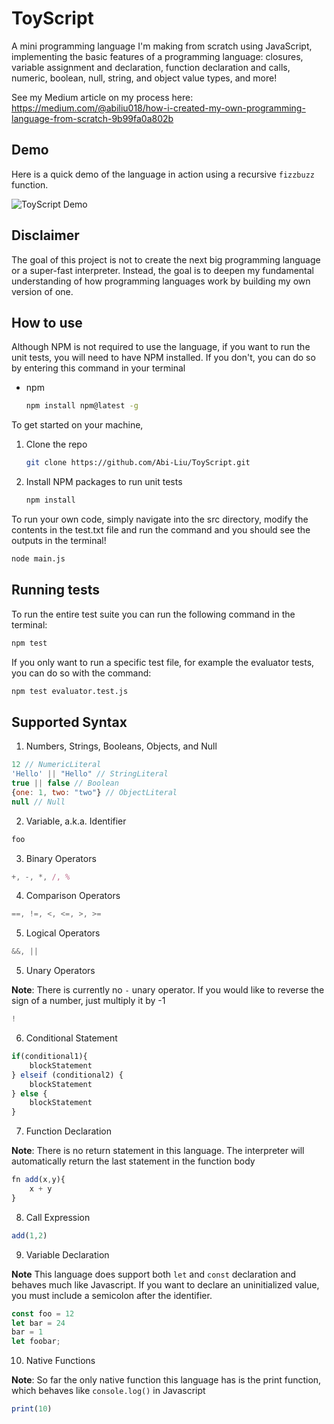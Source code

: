 # ToyScript

A mini programming language I'm making from scratch using JavaScript, implementing the basic features of a programming language: closures, variable assignment and declaration, function declaration and calls, numeric, boolean, null, string, and object value types, and more!

See my Medium article on my process here: https://medium.com/@abiliu018/how-i-created-my-own-programming-language-from-scratch-9b99fa0a802b

## Demo
Here is a quick demo of the language in action using a recursive `fizzbuzz` function.

![ToyScript Demo](Demo/demo.gif)

## Disclaimer

The goal of this project is not to create the next big programming language or a super-fast interpreter. Instead, the goal is to deepen my fundamental understanding of how programming languages work by building my own version of one.

## How to use

Although NPM is not required to use the language, if you want to run the unit tests, you will need to have NPM installed. If you don't, you can do so by entering this command in your terminal

- npm
  ```sh
  npm install npm@latest -g
  ```

To get started on your machine,

1. Clone the repo
   ```sh
   git clone https://github.com/Abi-Liu/ToyScript.git
   ```
2. Install NPM packages to run unit tests
   ```sh
   npm install
   ```
To run your own code, simply navigate into the src directory, modify the contents in the test.txt file and run the command and you should see the outputs in the terminal!

```sh
node main.js
```

## Running tests

To run the entire test suite you can run the following command in the terminal:

```sh
npm test
```

If you only want to run a specific test file, for example the evaluator tests, you can do so with the command:

```sh
npm test evaluator.test.js
```

## Supported Syntax

1. Numbers, Strings, Booleans, Objects, and Null

```javascript
12 // NumericLiteral
'Hello' || "Hello" // StringLiteral
true || false // Boolean
{one: 1, two: "two"} // ObjectLiteral
null // Null
```

2. Variable, a.k.a. Identifier

```javascript
foo
```

3. Binary Operators

```javascript
+, -, *, /, %
```

4. Comparison Operators

```javascript
==, !=, <, <=, >, >=
```

5. Logical Operators

```javascript
&&, ||
```

5. Unary Operators

**Note**: There is currently no `-` unary operator. If you would like to reverse the sign of a number, just multiply it by -1

```javascript
!
```

6. Conditional Statement

```javascript
if(conditional1){
    blockStatement
} elseif (conditional2) {
    blockStatement
} else {
    blockStatement
}
```

7. Function Declaration

**Note**: There is no return statement in this language. The interpreter will automatically return the last statement in the function body

```javascript
fn add(x,y){
    x + y
}
```

8. Call Expression

```javascript
add(1,2)
```

9. Variable Declaration

**Note** This language does support both `let` and `const` declaration and behaves much like Javascript. If you want to declare an uninitialized value, you must include a semicolon after the identifier.

```javascript
const foo = 12
let bar = 24
bar = 1
let foobar;
```

10. Native Functions

**Note**: So far the only native function this language has is the print function, which behaves like `console.log()` in Javascript

```javascript
print(10)
```
